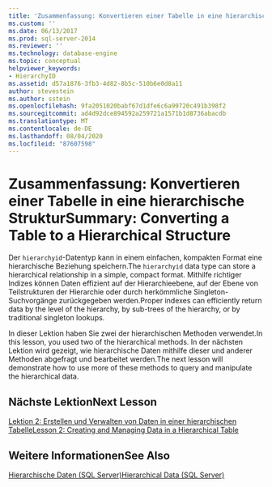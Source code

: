 ```yaml
---
title: 'Zusammenfassung: Konvertieren einer Tabelle in eine hierarchische Struktur | Microsoft -Dokumentation'
ms.custom: ''
ms.date: 06/13/2017
ms.prod: sql-server-2014
ms.reviewer: ''
ms.technology: database-engine
ms.topic: conceptual
helpviewer_keywords:
- HierarchyID
ms.assetid: d57a1876-3fb3-4d82-8b5c-510b6e0d8a11
author: stevestein
ms.author: sstein
ms.openlocfilehash: 9fa2051020babf67d1dfe6c6a99720c491b398f2
ms.sourcegitcommit: ad4d92dce894592a259721a1571b1d8736abacdb
ms.translationtype: MT
ms.contentlocale: de-DE
ms.lasthandoff: 08/04/2020
ms.locfileid: "87607598"
---
```

# <a name="summary-converting-a-table-to-a-hierarchical-structure"></a><span data-ttu-id="92779-102">Zusammenfassung: Konvertieren einer Tabelle in eine hierarchische Struktur</span><span class="sxs-lookup"><span data-stu-id="92779-102">Summary: Converting a Table to a Hierarchical Structure</span></span>
  <span data-ttu-id="92779-103">Der `hierarchyid`-Datentyp kann in einem einfachen, kompakten Format eine hierarchische Beziehung speichern.</span><span class="sxs-lookup"><span data-stu-id="92779-103">The `hierarchyid` data type can store a hierarchical relationship in a simple, compact format.</span></span> <span data-ttu-id="92779-104">Mithilfe richtiger Indizes können Daten effizient auf der Hierarchieebene, auf der Ebene von Teilstrukturen der Hierarchie oder durch herkömmliche Singleton-Suchvorgänge zurückgegeben werden.</span><span class="sxs-lookup"><span data-stu-id="92779-104">Proper indexes can efficiently return data by the level of the hierarchy, by sub-trees of the hierarchy, or by traditional singleton lookups.</span></span>  
  
 <span data-ttu-id="92779-105">In dieser Lektion haben Sie zwei der hierarchischen Methoden verwendet.</span><span class="sxs-lookup"><span data-stu-id="92779-105">In this lesson, you used two of the hierarchical methods.</span></span> <span data-ttu-id="92779-106">In der nächsten Lektion wird gezeigt, wie hierarchische Daten mithilfe dieser und anderer Methoden abgefragt und bearbeitet werden.</span><span class="sxs-lookup"><span data-stu-id="92779-106">The next lesson will demonstrate how to use more of these methods to query and manipulate the hierarchical data.</span></span>  
  
## <a name="next-lesson"></a><span data-ttu-id="92779-107">Nächste Lektion</span><span class="sxs-lookup"><span data-stu-id="92779-107">Next Lesson</span></span>  
 [<span data-ttu-id="92779-108">Lektion 2: Erstellen und Verwalten von Daten in einer hierarchischen Tabelle</span><span class="sxs-lookup"><span data-stu-id="92779-108">Lesson 2: Creating and Managing Data in a Hierarchical Table</span></span>](lesson-2-creating-and-managing-data-in-a-hierarchical-table.md)  
  
## <a name="see-also"></a><span data-ttu-id="92779-109">Weitere Informationen</span><span class="sxs-lookup"><span data-stu-id="92779-109">See Also</span></span>  
 [<span data-ttu-id="92779-110">Hierarchische Daten &#40;SQL Server&#41;</span><span class="sxs-lookup"><span data-stu-id="92779-110">Hierarchical Data &#40;SQL Server&#41;</span></span>](../hierarchical-data-sql-server.md)  
  
  
